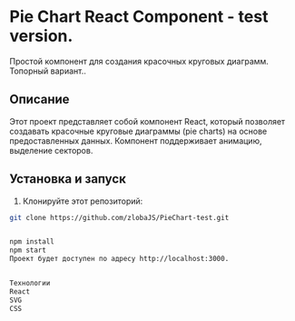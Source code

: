 # Pie Chart React Component - test version.

Простой компонент для создания красочных круговых диаграмм. 
Топорный вариант..

## Описание

Этот проект представляет собой компонент React, который позволяет создавать красочные круговые диаграммы (pie charts) на основе предоставленных данных. Компонент поддерживает анимацию, выделение секторов.

## Установка и запуск

1. Клонируйте этот репозиторий:

```bash
git clone https://github.com/zlobaJS/PieChart-test.git


npm install
npm start
Проект будет доступен по адресу http://localhost:3000.


Технологии
React
SVG
CSS

